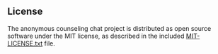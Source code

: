 ## License

The anonymous counseling chat project is distributed as open source software under the MIT license, as described in the included [MIT-LICENSE.txt](/blob/master/MIT-LICENSE.txt) file.